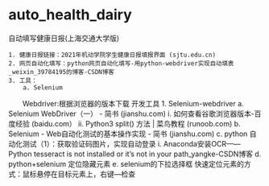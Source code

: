 ﻿# auto_health_dairy
自动填写健康日报(上海交通大学版)

	1. 健康日报链接：2021年机动学院学生健康日报填报界面 (sjtu.edu.cn)
	2. 网页自动化填写：python网页自动化填写-用python-webdriver实现自动填表_weixin_39784195的博客-CSDN博客
	3. 工具：
		a. Selenium
　　Webdriver:根据浏览器的版本下载
	开发工具
	1. Selenium-webdriver
		a. Selenium WebDriver（一） - 简书 (jianshu.com)
			i. 如何查看谷歌浏览器版本-百度经验 (baidu.com）
			ii. Python3 split() 方法 | 菜鸟教程 (runoob.com)
		b. Selenium - Web自动化测试的基本操作实现 - 简书 (jianshu.com)
		c. python 自动化测试（1）：获取验证码图片，实现自动登录
			i. Anaconda安装OCR——Python tesseract is not installed or it’s not in your path_yangke-CSDN博客
		d. python+selenium 定位隐藏元素
		e. selenium的下拉选择框
快速定位元素的方式：鼠标悬停在目标元素上，右键—检查
